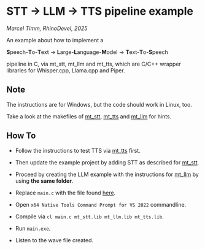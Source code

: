 # STT -> LLM -> TTS pipeline example

*Marcel Timm, RhinoDevel, 2025*

An example about how to implement a

**S**peech-**T**o-**T**ext -> **L**arge-**L**anguage-**M**odel -> **T**ext-**T**o-**S**peech

pipeline in C, via mt_stt, mt_llm and mt_tts, which are C/C++ wrapper
libraries for Whisper.cpp, Llama.cpp and Piper.

## Note

The instructions are for Windows, but the code should work in Linux, too.

Take a look at the makefiles of
[mt_stt](https://github.com/RhinoDevel/mt_stt/blob/main/mt_stt/Makefile),
[mt_tts](https://github.com/RhinoDevel/mt_tts/blob/master/mt_tts/Makefile)
and [mt_llm](../mt_llm/Makefile) for hints.

## How To

- Follow the instructions to test TTS via
  [mt_tts](https://github.com/RhinoDevel/mt_tts?tab=readme-ov-file#test-mt_tts) first.

- Then update the example project by adding STT as described for
  [mt_stt](https://github.com/RhinoDevel/mt_stt?tab=readme-ov-file#test-mt_stt).

- Proceed by creating the LLM example with the instructions for
  [mt_llm](https://github.com/RhinoDevel/mt_llm?tab=readme-ov-file#test-mt_llm)
  by using **the same folder**.

- Replace `main.c` with the file found [here](./main.c).

- Open `x64 Native Tools Command Prompt for VS 2022` commandline.

- Compile via `cl main.c mt_stt.lib mt_llm.lib mt_tts.lib`.

- Run `main.exe`.

- Listen to the wave file created.